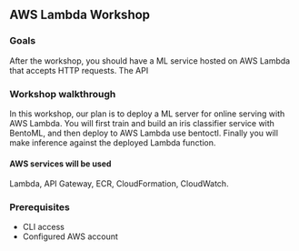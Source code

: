 ## AWS Lambda Workshop


### Goals

After the workshop, you should have a ML service hosted on AWS Lambda that accepts HTTP requests. The API


### Workshop walkthrough

In this workshop, our plan is to deploy a ML server for online serving with AWS Lambda. You will first train and build an iris classifier service with BentoML, and then deploy to AWS Lambda use bentoctl. Finally you will make inference against the deployed Lambda function.



#### AWS services will be used

Lambda, API Gateway, ECR, CloudFormation, CloudWatch.

### Prerequisites

* CLI access
* Configured AWS account

